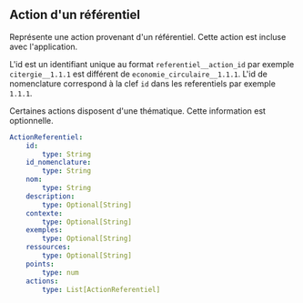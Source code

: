 ## Action d'un référentiel

Représente une action provenant d'un référentiel. Cette action est incluse avec l'application.

L'id est un identifiant unique au format `referentiel__action_id` par exemple `citergie__1.1.1` est différent
de `economie_circulaire__1.1.1`.
L'id de nomenclature correspond à la clef `id` dans les referentiels par exemple `1.1.1`.

Certaines actions disposent d'une thématique. Cette information est optionnelle.
```yaml
ActionReferentiel:
    id:
        type: String
    id_nomenclature:
        type: String
    nom:
        type: String
    description:
        type: Optional[String]
    contexte:
        type: Optional[String]
    exemples:
        type: Optional[String]
    ressources:
        type: Optional[String]
    points:
        type: num
    actions:
        type: List[ActionReferentiel]
```
